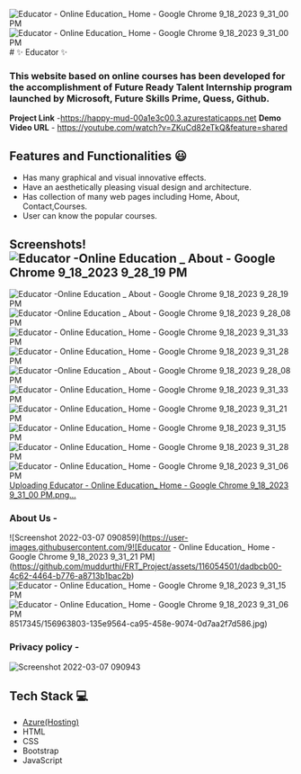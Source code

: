 ![Educator - Online Education_ Home - Google Chrome 9_18_2023 9_31_00 PM](https://github.com/muddurthi/FRT_Project/assets/116054501/069a4534-ffe6-4e12-a601-fdd2d50b4e3c)![Educator - Online Education_ Home - Google Chrome 9_18_2023 9_31_00 PM](https://github.com/muddurthi/FRT_Project/assets/116054501/162bf319-dba2-4e8f-8e64-7e44bef62cd9)# ✨ Educator ✨


### This website based on online courses has been developed for the accomplishment of Future Ready Talent Internship program launched by Microsoft, Future Skills Prime, Quess, Github.


**Project Link** -https://happy-mud-00a1e3c00.3.azurestaticapps.net
**Demo Video URL** - https://youtube.com/watch?v=ZKuCd82eTkQ&feature=shared

## Features and Functionalities 😃


- Has many graphical and visual innovative effects.
- Have an aesthetically pleasing visual design and architecture.
- Has collection of many web pages including Home, About, Contact,Courses.
- User can know the popular courses.
 

## Screenshots!![Educator -Online Education _ About - Google Chrome 9_18_2023 9_28_19 PM](https://github.com/muddurthi/FRT_Project/assets/116054501/c8bd1107-cd54-4968-8187-2ca622634f88)
![Educator -Online Education _ About - Google Chrome 9_18_2023 9_28_19 PM](https://github.com/muddurthi/FRT_Project/assets/116054501/4a0992cd-3ca8-4a82-84aa-323c627436c7)
![Educator -Online Education _ About - Google Chrome 9_18_2023 9_28_08 PM](https://github.com/muddurthi/FRT_Project/assets/116054501/00679df6-8dda-4801-99d2-753d5e43e60f)
![Educator - Online Education_ Home - Google Chrome 9_18_2023 9_31_33 PM](https://github.com/muddurthi/FRT_Project/assets/116054501/aa771c56-4d9b-4182-990a-4004e80c52e5)
![Educator - Online Education_ Home - Google Chrome 9_18_2023 9_31_28 PM](https://github.com/muddurthi/FRT_Project/assets/116054501/535c8ff9-8c18-4a56-a7f7-57a98c60fe80)
![Educator -Online Education _ About - Google Chrome 9_18_2023 9_28_08 PM](https://github.com/muddurthi/FRT_Project/assets/116054501/53a379d0-462f-4fd2-b9da-edbe45d1e103)
![Educator - Online Education_ Home - Google Chrome 9_18_2023 9_31_33 PM](https://github.com/muddurthi/FRT_Project/assets/116054501/8b1f1c97-f393-45e5-b2b5-790df95fb5c2)
![Educator - Online Education_ Home - Google Chrome 9_18_2023 9_31_21 PM](https://github.com/muddurthi/FRT_Project/assets/116054501/f90e61ae-0eab-4927-ae7b-9cc26fe84019)
![Educator - Online Education_ Home - Google Chrome 9_18_2023 9_31_15 PM](https://github.com/muddurthi/FRT_Project/assets/116054501/d9745793-370c-470d-9d0e-12088d385712)
![Educator - Online Education_ Home - Google Chrome 9_18_2023 9_31_28 PM](https://github.com/muddurthi/FRT_Project/assets/116054501/ce1c6c97-bf2d-4b4f-9e38-c9ee6b01bcdc)
![Educator - Online Education_ Home - Google Chrome 9_18_2023 9_31_06 PM](https://github.com/muddurthi/FRT_Project/assets/116054501/3b87b0fd-c49b-45bf-8f8a-7fa506fedd80)
[Uploading Educator - Online Education_ Home - Google Chrome 9_18_2023 9_31_00 PM.png…]()


 



   

### About Us -



![Screenshot 2022-03-07 090859](https://user-images.githubusercontent.com/9![Educator - Online Education_ Home - Google Chrome 9_18_2023 9_31_21 PM](https://github.com/muddurthi/FRT_Project/assets/116054501/dadbcb00-4c62-4464-b776-a8713b1bac2b)
![Educator - Online Education_ Home - Google Chrome 9_18_2023 9_31_15 PM](https://github.com/muddurthi/FRT_Project/assets/116054501/27dd3d0b-dfd2-4ded-8f68-1452159a83dd)
![Educator - Online Education_ Home - Google Chrome 9_18_2023 9_31_06 PM](https://github.com/muddurthi/FRT_Project/assets/116054501/1e78f297-cdc8-4d91-9911-2846e0fae748)
8517345/156963803-135e9564-ca95-458e-9074-0d7aa2f7d586.jpg)


### Privacy policy -


![Screenshot 2022-03-07 090943](https://user-images.githubusercontent.com/98517345/156963849-e8ead038-b9ea-4320-9165-9f99cf00d9d2.jpg)



## Tech Stack 💻

- [Azure(Hosting)](https://azure.microsoft.com/en-in/features/azure-portal/)
- HTML
- CSS
- Bootstrap
- JavaScript
